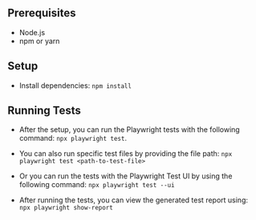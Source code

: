 ## Prerequisites
- Node.js
- npm or yarn

## Setup
- Install dependencies: `npm install`

## Running Tests
- After the setup, you can run the Playwright tests with the following command: `npx playwright test`.

- You can also run specific test files by providing the file path: `npx playwright test <path-to-test-file>`

- Or you can run the tests with the Playwright Test UI by using the following command: `npx playwright test --ui`

- After running the tests, you can view the generated test report using: `npx playwright show-report`
